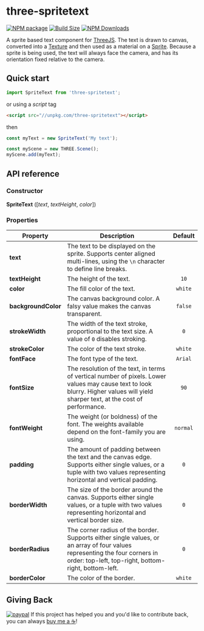 three-spritetext
==============

[![NPM package][npm-img]][npm-url]
[![Build Size][build-size-img]][build-size-url]
[![NPM Downloads][npm-downloads-img]][npm-downloads-url]

A sprite based text component for [ThreeJS](https://threejs.org/). The text is drawn to canvas, converted into a [Texture](https://threejs.org/docs/#api/textures/Texture) and then used as a material on a [Sprite](https://threejs.org/docs/#api/objects/Sprite).
Because a sprite is being used, the text will always face the camera, and has its orientation fixed relative to the camera.

## Quick start

```js
import SpriteText from 'three-spritetext';
```
or using a *script* tag
```html
<script src="//unpkg.com/three-spritetext"></script>
```
then
```js
const myText = new SpriteText('My text');

const myScene = new THREE.Scene();
myScene.add(myText);
```

## API reference

### Constructor

<b>SpriteText</b> ([<i>text</i>, <i>textHeight</i>, <i>color</i>])

### Properties

| Property | Description | Default |
| --- | --- | :--: |
| <b>text</b> | The text to be displayed on the sprite. Supports center aligned multi-lines, using the `\n` character to define line breaks. ||
| <b>textHeight</b> | The height of the text. | `10` |
| <b>color</b> | The fill color of the text. | `white` |
| <b>backgroundColor</b> | The canvas background color. A falsy value makes the canvas transparent. | `false` |
| <b>strokeWidth</b> | The width of the text stroke, proportional to the text size. A value of `0` disables stroking. | `0` |
| <b>strokeColor</b> | The color of the text stroke. | `white` |
| <b>fontFace</b> | The font type of the text. | `Arial` |
| <b>fontSize</b> | The resolution of the text, in terms of vertical number of pixels. Lower values may cause text to look blurry. Higher values will yield sharper text, at the cost of performance. | `90` |
| <b>fontWeight</b> | The weight (or boldness) of the font. The weights available depend on the font-family you are using. | `normal` |
| <b>padding</b> | The amount of padding between the text and the canvas edge. Supports either single values, or a tuple with two values representing horizontal and vertical padding. | `0` |
| <b>borderWidth</b> | The size of the border around the canvas. Supports either single values, or a tuple with two values representing horizontal and vertical border size. | `0` |
| <b>borderRadius</b> | The corner radius of the border. Supports either single values, or an array of four values representing the four corners in order: top-left, top-right, bottom-right, bottom-left. | `0` |
| <b>borderColor</b> | The color of the border. | `white` |

## Giving Back

[![paypal](https://www.paypalobjects.com/en_US/i/btn/btn_donate_SM.gif)](https://www.paypal.com/cgi-bin/webscr?cmd=_donations&business=L398E7PKP47E8&currency_code=USD&source=url) If this project has helped you and you'd like to contribute back, you can always [buy me a ☕](https://www.paypal.com/cgi-bin/webscr?cmd=_donations&business=L398E7PKP47E8&currency_code=USD&source=url)!


[npm-img]: https://img.shields.io/npm/v/three-spritetext
[npm-url]: https://npmjs.org/package/three-spritetext
[build-size-img]: https://img.shields.io/bundlephobia/minzip/three-spritetext
[build-size-url]: https://bundlephobia.com/result?p=three-spritetext
[npm-downloads-img]: https://img.shields.io/npm/dt/three-spritetext
[npm-downloads-url]: https://www.npmtrends.com/three-spritetext
